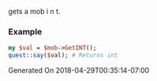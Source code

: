 gets a mob i n t.
### Example

```perl
my $val = $mob->GetINT();
quest::say($val); # Returns int
```


Generated On 2018-04-29T00:35:14-07:00